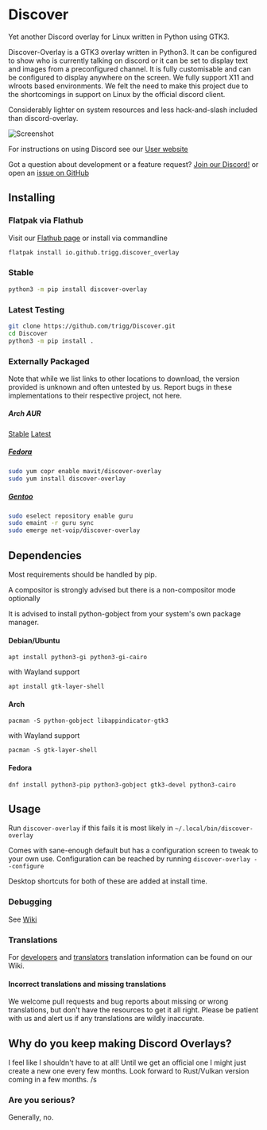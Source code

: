 # Discover
Yet another Discord overlay for Linux written in Python using GTK3.

Discover-Overlay is a GTK3 overlay written in Python3. It can be configured to show who is currently talking on discord or it can be set to display text and images from a preconfigured channel. It is fully customisable and can be configured to display anywhere on the screen. We fully support X11 and wlroots based environments. We felt the need to make this project due to the shortcomings in support on Linux by the official discord client.

Considerably lighter on system resources and less hack-and-slash included than discord-overlay.

![Screenshot](https://trigg.github.io/Discover/overlay_on_deck.jpg)

For instructions on using Discord see our [User website](https://trigg.github.io/Discover/)

Got a question about development or a feature request? [Join our Discord!](https://discord.gg/jRKWMuDy5V) or open an [issue on GitHub](https://github.com/trigg/Discover/issues)

## Installing

### Flatpak via Flathub

Visit our [Flathub page](https://flathub.org/apps/details/io.github.trigg.discover_overlay) or install via commandline

```bash
flatpak install io.github.trigg.discover_overlay
```



### Stable
```bash
python3 -m pip install discover-overlay
```

### Latest Testing
```bash
git clone https://github.com/trigg/Discover.git
cd Discover
python3 -m pip install .
```

### Externally Packaged 

Note that while we list links to other locations to download, the version provided is unknown and often untested by us. Report bugs in these implementations to their respective project, not here.

##### Arch AUR

[Stable](https://aur.archlinux.org/packages/discover-overlay/)
[Latest](https://aur.archlinux.org/packages/discover-overlay-git/)

##### [Fedora](https://copr.fedorainfracloud.org/coprs/mavit/discover-overlay/)

```bash
sudo yum copr enable mavit/discover-overlay
sudo yum install discover-overlay
```

##### [Gentoo](https://gpo.zugaina.org/net-voip/discover-overlay)

```bash
sudo eselect repository enable guru
sudo emaint -r guru sync
sudo emerge net-voip/discover-overlay
```

## Dependencies

Most requirements should be handled by pip.

A compositor is strongly advised but there is a non-compositor mode optionally

It is advised to install python-gobject from your system's own package manager.

#### Debian/Ubuntu

`apt install python3-gi python3-gi-cairo`

with Wayland support

`apt install gtk-layer-shell`

#### Arch

`pacman -S python-gobject libappindicator-gtk3`

with Wayland support

`pacman -S gtk-layer-shell`

#### Fedora

`dnf install python3-pip python3-gobject gtk3-devel python3-cairo`

## Usage

Run `discover-overlay` if this fails it is most likely in `~/.local/bin/discover-overlay`

Comes with sane-enough default but has a configuration screen to tweak to your own use. Configuration can be reached by running `discover-overlay --configure`

Desktop shortcuts for both of these are added at install time.

### Debugging

See [Wiki](https://github.com/trigg/Discover/wiki/Debugging)

### Translations

For [developers](https://github.com/trigg/Discover/wiki/Translations----as-a-developer) and [translators](https://github.com/trigg/Discover/wiki/Translations---as-a-translator-with-git) translation information can be found on our Wiki.

#### Incorrect translations and missing translations

We welcome pull requests and bug reports about missing or wrong translations, but don't have the resources to get it all right. Please be patient with us and alert us if any translations are wildly inaccurate.

## Why do you keep making Discord Overlays?

I feel like I shouldn't have to at all! Until we get an official one I might just create a new one every few months. Look forward to Rust/Vulkan version coming in a few months. /s

### Are you serious?

Generally, no.

